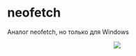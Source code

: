 # neofetch
Аналог neofetch, но только для Windows
<p align="center">
  <img src="https://i.postimg.cc/7YSGPK3z/photo-2022-12-02-03-44-19.jpg">
</p>
